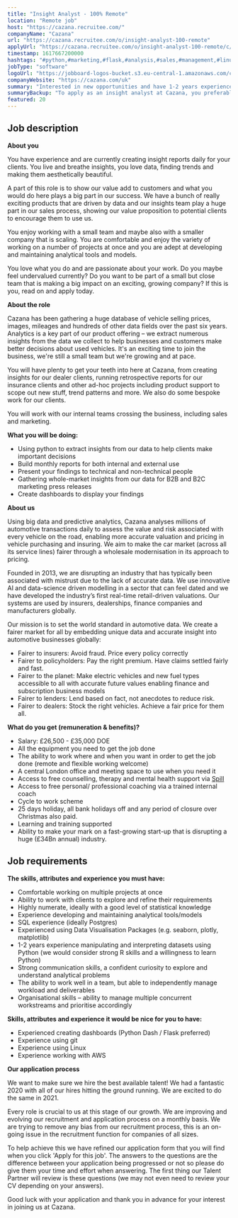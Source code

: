 ```yaml
---
title: "Insight Analyst - 100% Remote"
location: "Remote job"
host: "https://cazana.recruitee.com/"
companyName: "Cazana"
url: "https://cazana.recruitee.com/o/insight-analyst-100-remote"
applyUrl: "https://cazana.recruitee.com/o/insight-analyst-100-remote/c/new"
timestamp: 1617667200000
hashtags: "#python,#marketing,#flask,#analysis,#sales,#management,#linux,#aws,#git,#postgresql"
jobType: "software"
logoUrl: "https://jobboard-logos-bucket.s3.eu-central-1.amazonaws.com/cazana"
companyWebsite: "https://cazana.com/uk"
summary: "Interested in new opportunities and have 1-2 years experience manipulating and interpreting datasets using Python? Cazana has a job opening for an insight analyst."
summaryBackup: "To apply as an insight analyst at Cazana, you preferably need to have some knowledge of: #python, #marketing, #flask."
featured: 20
---
```


## Job description

**About you**

You have experience and are currently creating insight reports daily for your clients. You live and breathe insights, you love data, finding trends and making them aesthetically beautiful.

A part of this role is to show our value add to customers and what you would do here plays a big part in our success. We have a bunch of really exciting products that are driven by data and our insights team play a huge part in our sales process, showing our value proposition to potential clients to encourage them to use us.

You enjoy working with a small team and maybe also with a smaller company that is scaling. You are comfortable and enjoy the variety of working on a number of projects at once and you are adept at developing and maintaining analytical tools and models.

You love what you do and are passionate about your work. Do you maybe feel undervalued currently? Do you want to be part of a small but close team that is making a big impact on an exciting, growing company? If this is you, read on and apply today.

**About the role**

Cazana has been gathering a huge database of vehicle selling prices, images, mileages and hundreds of other data fields over the past six years. Analytics is a key part of our product offering – we extract numerous insights from the data we collect to help businesses and customers make better decisions about used vehicles. It's an exciting time to join the business, we're still a small team but we're growing and at pace.

You will have plenty to get your teeth into here at Cazana, from creating insights for our dealer clients, running retrospective reports for our insurance clients and other ad-hoc projects including product support to scope out new stuff, trend patterns and more. We also do some bespoke work for our clients.

You will work with our internal teams crossing the business, including sales and marketing.

**What you will be doing:**

*   Using python to extract insights from our data to help clients make important decisions
*   Build monthly reports for both internal and external use
*   Present your findings to technical and non-technical people
*   Gathering whole-market insights from our data for B2B and B2C marketing press releases
*   Create dashboards to display your findings

**About us**

Using big data and predictive analytics, Cazana analyses millions of automotive transactions daily to assess the value and risk associated with every vehicle on the road, enabling more accurate valuation and pricing in vehicle purchasing and insuring. We aim to make the car market (across all its service lines) fairer through a wholesale modernisation in its approach to pricing.

Founded in 2013, we are disrupting an industry that has typically been associated with mistrust due to the lack of accurate data. We use innovative AI and data-science driven modelling in a sector that can feel dated and we have developed the industry’s first real-time retail-driven valuations. Our systems are used by insurers, dealerships, finance companies and manufacturers globally.

Our mission is to set the world standard in automotive data. We create a fairer market for all by embedding unique data and accurate insight into automotive businesses globally:

*   Fairer to insurers: Avoid fraud. Price every policy correctly
*   Fairer to policyholders: Pay the right premium. Have claims settled fairly and fast.
*   Fairer to the planet: Make electric vehicles and new fuel types accessible to all with accurate future values enabling finance and subscription business models
*   Fairer to lenders: Lend based on fact, not anecdotes to reduce risk.
*   Fairer to dealers: Stock the right vehicles. Achieve a fair price for them all.

**What do you get (remuneration & benefits)?**

*   Salary: £26,500 - £35,000 DOE
*   All the equipment you need to get the job done
*   The ability to work where and when you want in order to get the job done (remote and flexible working welcome)
*   A central London office and meeting space to use when you need it
*   Access to free counselling, therapy and mental health support via [Spill](https://www.spill.chat/)
*   Access to free personal/ professional coaching via a trained internal coach
*   Cycle to work scheme
*   25 days holiday, all bank holidays off and any period of closure over Christmas also paid.
*   Learning and training supported
*   Ability to make your mark on a fast-growing start-up that is disrupting a huge (£34Bn annual) industry.

## Job requirements

**The skills, attributes and experience you must have:**

*   Comfortable working on multiple projects at once
*   Ability to work with clients to explore and refine their requirements
*   Highly numerate, ideally with a good level of statistical knowledge
*   Experience developing and maintaining analytical tools/models
*   SQL experience (ideally Postgres)
*   Experienced using Data Visualisation Packages (e.g. seaborn, plotly, matplotlib)
*   1-2 years experience manipulating and interpreting datasets using Python (we would consider strong R skills and a willingness to learn Python)
*   Strong communication skills, a confident curiosity to explore and understand analytical problems
*   The ability to work well in a team, but able to independently manage workload and deliverables
*   Organisational skills – ability to manage multiple concurrent workstreams and prioritise accordingly

**Skills, attributes and experience it would be nice for you to have:**

*   Experienced creating dashboards (Python Dash / Flask preferred)
*   Experience using git
*   Experience using Linux
*   Experience working with AWS

**Our application process**

We want to make sure we hire the best available talent! We had a fantastic 2020 with all of our hires hitting the ground running. We are excited to do the same in 2021.

Every role is crucial to us at this stage of our growth. We are improving and evolving our recruitment and application process on a monthly basis. We are trying to remove any bias from our recruitment process, this is an on-going issue in the recruitment function for companies of all sizes.

To help achieve this we have refined our application form that you will find when you click 'Apply for this job'. The answers to the questions are the difference between your application being progressed or not so please do give them your time and effort when answering. The first thing our Talent Partner will review is these questions (we may not even need to review your CV depending on your answers).

Good luck with your application and thank you in advance for your interest in joining us at Cazana.
